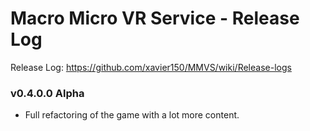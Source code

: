 # Macro Micro VR Service - Release Log
Release Log: https://github.com/xavier150/MMVS/wiki/Release-logs

###  v0.4.0.0 Alpha

- Full refactoring of the game with a lot more content.
